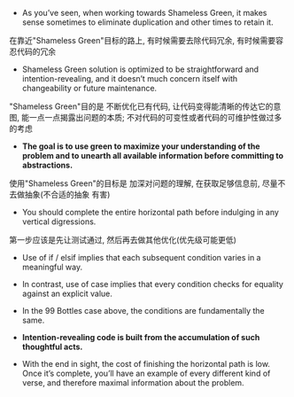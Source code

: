 + As you’ve seen, when working towards Shameless Green, it makes sense sometimes to eliminate duplication and other times to retain it.

在靠近"Shameless Green"目标的路上, 有时候需要去除代码冗余, 有时候需要容忍代码的冗余

+ Shameless Green solution is optimized to be straightforward and intention-revealing, and it doesn’t much concern itself with changeability or future maintenance.

"Shameless Green"目的是 不断优化已有代码, 让代码变得能清晰的传达它的意图, 能一点一点揭露出问题的本质; 不对代码的可变性或者代码的可维护性做过多的考虑

+ **The goal is to use green to maximize your understanding of the problem and to unearth all available information before committing to abstractions.**

使用"Shameless Green"的目标是 加深对问题的理解, 在获取足够信息前, 尽量不去做抽象(不合适的抽象 有害)

+ You should complete the entire horizontal path before indulging in any vertical digressions.

第一步应该是先让测试通过, 然后再去做其他优化(优先级可能更低)

+ Use of if / elsif implies that each subsequent condition varies in a meaningful way.
+ In contrast, use of case implies that every condition checks for equality against an explicit value.

+ In the 99 Bottles case above, the conditions are fundamentally the same.

+ **Intention-revealing code is built from the accumulation of such thoughtful acts.**

+ With the end in sight, the cost of finishing the horizontal path is low. Once it’s complete, you’ll have an example of every different kind of verse, and therefore maximal information about the problem.

